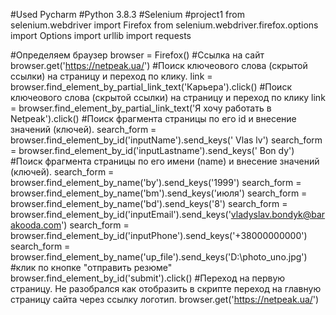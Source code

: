 #Used Pycharm
#Python 3.8.3
#Selenium
#project1
from selenium.webdriver import Firefox
from selenium.webdriver.firefox.options import Options
import urllib
import requests

#Определяем браузер
browser = Firefox() 
#Ссылка на сайт
browser.get('https://netpeak.ua/') 
#Поиск ключеового слова (скрытой ссылки) на страницу и переход по клику.
link = browser.find_element_by_partial_link_text('Карьера').click() 
#Поиск ключеового слова (скрытой ссылки) на страницу и переход по клику
link = browser.find_element_by_partial_link_text('Я хочу работать в Netpeak').click() 
#Поиск фрагмента страницы по его id и внесение значений (ключей).
search_form = browser.find_element_by_id('inputName').send_keys(' Vlas lv') 
search_form = browser.find_element_by_id('inputLastname').send_keys(' Bon dy') 
#Поиск фрагмента страницы по его имени (name) и внесение значений (ключей).
search_form = browser.find_element_by_name('by').send_keys('1999') 
search_form = browser.find_element_by_name('bm').send_keys('июля') 
search_form = browser.find_element_by_name('bd').send_keys('8') 
search_form = browser.find_element_by_id('inputEmail').send_keys('vladyslav.bondyk@barakooda.com') 
search_form = browser.find_element_by_id('inputPhone').send_keys('+38000000000') 
search_form = browser.find_element_by_name('up_file').send_keys('D:\photo_uno.jpg') 
#клик по кнопке "отправить резюме"
browser.find_element_by_id('submit').click() 
#Переход на первую страницу. Не разобрался как отобразить в скрипте переход на главную страницу сайта через ссылку логотип.
browser.get('https://netpeak.ua/') 
